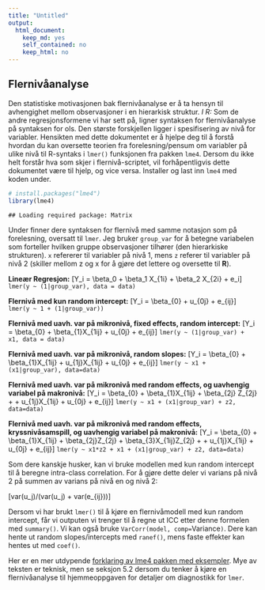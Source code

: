 ```yaml
---
title: "Untitled"
output: 
  html_document:
    keep_md: yes
    self_contained: no
    keep_html: no
---
```

## Flernivåanalyse

Den statistiske motivasjonen bak flernivåanalyse er å ta hensyn til
avhengighet mellom observasjoner i en hierarkisk struktur. *I R:* Som de
andre regresjonsformene vi har sett på, ligner syntaksen for
flernivåanalyse på syntaksen for ols. Den største forskjellen ligger i
spesifisering av nivå for variabler. Hensikten med dette dokumentet er å
hjelpe deg til å forstå hvordan du kan oversette teorien fra
forelesning/pensum om variabler på ulike nivå til R-syntaks i `lmer()`
funksjonen fra pakken `lme4`. Dersom du ikke helt forstår hva som skjer
i flernivå-scriptet, vil forhåpentligvis dette dokumentet være til
hjelp, og vice versa. Installer og last inn `lme4` med koden under.


```r
# install.packages("lme4")
library(lme4)
```

```
## Loading required package: Matrix
```

Under finner dere syntaksen for flernivå med samme notasjon som på
forelesning, oversatt til `lmer`. Jeg bruker `group_var` for å betegne
variabelen som forteller hvilken gruppe observasjoner tilhører (den
hierarkiske strukturen). `x` refererer til variabler på nivå 1, mens `z`
referer til variabler på nivå 2 (skiller mellom z og x for å gjøre det
lettere og oversette til **R**).

**Lineær Regresjon:**
\[Y_i = \beta_0 + \beta_1 X_{1i} + \beta_2 X_{2i} + e_i\] 
`lmer(y ~ (1|group_var), data = data)` 

**Flernivå med kun random intercept:**
\[Y_i = \beta_{0} + u_{0j} + e_{ij}\] 
`lmer(y ~ 1 + (1|group_var))`

**Flernivå med uavh. var på mikronivå, fixed effects, random intercept:** 
\[Y_i = \beta_{0} + \beta_{1}X_{1ij} +  u_{0j} + e_{ij}\]
`lmer(y ~ (1|group_var) + x1, data = data)` 

**Flernivå med uavh. var på mikronivå, random slopes:**
\[Y_i = \beta_{0} + \beta_{1}X_{1ij} + u_{1j}X_{1ij} + u_{0j} +  e_{ij}\]
`lmer(y ~ x1 + (x1|group_var), data=data)`

**Flernivå med uavh. var på mikronivå med random effects, og uavhengig variabel på makronivå:**
\[Y_i = \beta_{0} + \beta_{1}X_{1ij} + \beta_{2j} Z_{2j} + + u_{1j}X_{1ij} + u_{0j} + e_{ij}\]
`lmer(y ~ x1 + (x1|group_var) + z2, data=data)`

**Flernivå med uavh. var på mikronivå med random effects, kryssnivåsamspill, og uavhengig variabel på makronivå:**
\[Y_i = \beta_{0} + \beta_{1}X_{1ij} + \beta_{2j}Z_{2j} + \beta_{3}X_{1ij}Z_{2j} + + u_{1j}X_{1ij} + u_{0j} + e_{ij}\]
`lmer(y ~ x1*z2 + x1 + (x1|group_var) + z2, data=data)`

Som dere kanskje husker, kan vi bruke modellen med kun random intercept
til å beregne intra-class correlation. For å gjøre dette deler vi
varians på nivå 2 på summen av varians på nivå en og nivå 2:

\[var(u_j)/(var(u_j) + var(e_{ij}))\]

Dersom vi har brukt `lmer()` til å kjøre en flernivåmodell med kun
random intercept, får vi outputen vi trenger til å regne ut ICC etter
denne formelen med `summary()`. Vi kan også bruke `VarCorr(model,
comp=`Variance`)`. Dere kan hente ut random slopes/intercepts med
`ranef()`, mens faste effekter kan hentes ut med `coef()`.

Her er en mer utdypende [forklaring av lme4 pakken med
eksempler](https://cran.r-project.org/web/packages/lme4/vignettes/lmer.pdf).
Mye av teksten er teknisk, men se seksjon 5.2 dersom du tenker å kjøre
en flernivåanalyse til hjemmeoppgaven for detaljer om diagnostikk for
`lmer`.
